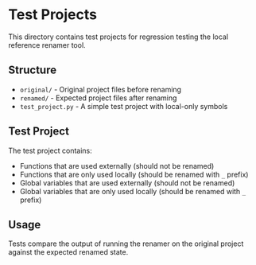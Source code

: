# Test Projects

This directory contains test projects for regression testing the local reference renamer tool.

## Structure

- `original/` - Original project files before renaming
- `renamed/` - Expected project files after renaming
- `test_project.py` - A simple test project with local-only symbols

## Test Project

The test project contains:
- Functions that are used externally (should not be renamed)
- Functions that are only used locally (should be renamed with `_` prefix)
- Global variables that are used externally (should not be renamed)
- Global variables that are only used locally (should be renamed with `_` prefix)

## Usage

Tests compare the output of running the renamer on the original project against the expected renamed state.